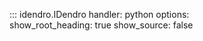
::: idendro.IDendro
    handler: python
    options:      
      show_root_heading: true
      show_source: false      